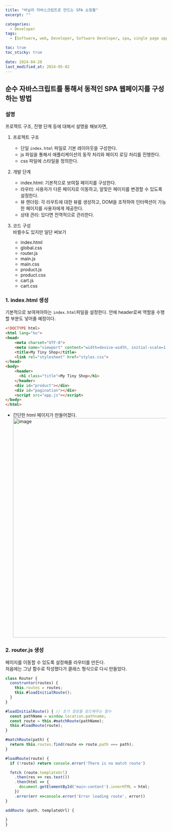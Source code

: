 ```yaml
---
title: "바닐라 자바스크립트로 만드는 SPA 쇼핑몰"
excerpt: ""

categories:
  - Developer
tags:
  - [Software, web, Developer, Software Developer, spa, single page application, vanilla javascript]

toc: true
toc_sticky: true
 
date: 2024-04-28
last_modified_at: 2024-05-02
---
```


## 순수 자바스크립트를 통해서 동적인 SPA 웹페이지를 구성하는 방법

### 설명
프로젝트 구조, 진행 단계 등에 대해서 설명을 해보자면,
1. 프로젝트 구조
    - 단일 `index.html` 파일로 기본 레이아웃을 구성한다.
    - js 파일을 통해서 애플리케이션의 동작 처리와 페이지 로딩 처리를 진행한다.
    - css 파일에 스타일을 정의한다.

2. 개발 단계
    - index.html: 기본적으로 보여질 페이지를 구성한다.
    - 라우터: 사용자가 다른 페이지로 이동하고, 알맞은 페이지를 변경할 수 있도록 설정한다.
    - 뷰 렌더링: 각 라우트에 대한 뷰를 생성하고, DOM을 조작하여 인터렉션이 가능한 페이지를 사용자에게 제공한다.
    - 상태 관리: 있다면 전역적으로 관리한다.

3. 코드 구성    
  바뀔수도 있지만 일단 써보기     
    - index.html
    - global.css
    - router.js
    - main.js
    - main.css
    - product.js
    - product.css
    - cart.js
    - cart.css
    
### 1. index.html 생성
  기본적으로 보여져야하는 `index.html`파일을 설정한다. 안에 header로써 역할을 수행할 부분도 넣어줄 예정이다.
  ```html
  <!DOCTYPE html>
  <html lang="ko">
  <head>
      <meta charset="UTF-8">
      <meta name="viewport" content="width=device-width, initial-scale=1.0">
      <title>My Tiny Shop</title>
      <link rel="stylesheet" href="styles.css">
  </head>
  <body>
      <header>
        <h1 class="title">My Tiny Shop</h1>
      </header>
      <div id="product"></div>
      <div id="pagination"></div>
      <script src="app.js"></script>
  </body>
  </html>
  ```    
  - 간단한 html 페이지가 만들어졌다.
    <img width="685" alt="image" src="https://github.com/sunmerrr/sunmerrr.github.io/assets/65106740/d8363409-9bcd-4efa-ac5b-33a085477acd">     

### 2. router.js 생성
  페이지를 이동할 수 있도록 설정해줄 라우터를 만든다.     
  처음에는 그냥 함수로 작성했다가 클래스 형식으로 다시 만들었다.    
  ```js
  class Router {
    construntor(routes) {
      this.routes = routes;
      this.#loadInitialRoute();
    }
  }

  #loadInitialRoute() { // 초기 경로를 로드해주는 함수
    const pathName = window.location.pathname;
    const route = this.#matchRoute(pathName);
    this.#loadRoute(route);
  }

  #matchRoute(path) {
    return this.routes.find(route => route.path === path);
  }

  #loadRoute(route) {
    if (!route) return console.error('There is no match route')

    fetch (route.templateUrl)
      .then(res => res.text())
      .then(html => {
        document.getElementById('main-content').innerHTML = html;
      })
      .error(err =>console.error('Error loading route', error))
  }

  addRoute (path, templateUrl) {
    
  }
  }
  ```